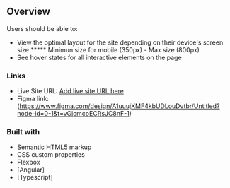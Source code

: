 ## Overview

Users should be able to:

- View the optimal layout for the site depending on their device's screen size 
***** Minimun size for mobile (350px) - Max size (800px)
- See hover states for all interactive elements on the page

### Links

- Live Site URL: [Add live site URL here](https://your-live-site-url.com)
- Figma link: (https://www.figma.com/design/A1uuujXMF4kbUDLouDvtbr/Untitled?node-id=0-1&t=vGjcmcoECRsJC8nF-1)

### Built with

- Semantic HTML5 markup
- CSS custom properties
- Flexbox
- [Angular]
- [Typescript]
